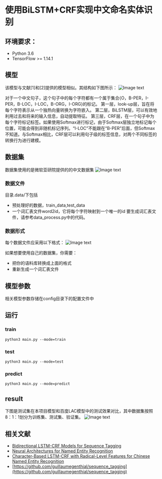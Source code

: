 # 使用BiLSTM+CRF实现中文命名实体识别
## 环境要求：
 - Python 3.6
 - TensorFlow >= 1.14.1
## 模型
该模型与文献[1]和[2]提供的模型相似。其结构如下图所示：
![Image text](https://github.com/jma-code/NER/blob/master/image_store/network.png)

对于一个中文句子，这个句子中的每个字符都有一个属于集合{O，B-PER，I-PER，B-LOC，I-LOC，B-ORG，I-ORG}的标记。
第一层，look-up层，旨在将每个字符表示从一个独热向量转换为字符嵌入。
第二层，BiLSTM层，可以有效地利用过去和将来的输入信息，自动提取特征。
第三层，CRF层，在一个句子中为每个字符标记标签。如果使用Softmax进行标记，由于Softmax层独立地标记每个位置，可能会得到非随机标记序列。“I-LOC”不能跟在“B-PER”后面，但Softmax不知道。与Softmax相比，CRF层可以利用句子级的标签信息，对两个不同标签的转换行为进行建模。

## 数据集
数据集使用的是微软亚研院提供的的中文数据集
![Image text](https://github.com/jma-code/NER/blob/master/image_store/corpus.png)

### 数据文件
目录.data/下包括
+ 预处理好的数据，train_data,test_data
+ 一个词汇表文件word2id，它将每个字符映射到一个唯一的id
要生成词汇表文件，请参考data_process.py中的代码。

### 数据形式
每个数据文件应采用以下格式：
![Image text](https://github.com/jma-code/NER/blob/master/image_store/datadescrib.png)

如果想要使用自己的数据集，你需要：
+ 把你的语料库转换成上面的格式
+ 重新生成一个词汇表文件

## 模型参数
相关模型参数存储在config目录下的配置文件中

## 运行

### train
``` 
python3 main.py --mode=train
```

### test
```
python3 main.py --mode=test
```

### predict
```
python3 main.py --mode=predict
```

## result
下图是测试集在本项目模型和百度LAC模型中的测试效果对比，其中数据集按照8：1：1划分为训练集、测试集、验证集。
![Image text](https://github.com/jma-code/NER/blob/master/image_store/result.png)

## 相关文献
+ [Bidirectional LSTM-CRF Models for Sequence Tagging](https://arxiv.org/pdf/1508.01991v1.pdf)
+ [Neural Architectures for Named Entity Recognition](https://www.aclweb.org/anthology/N16-1030/)
+ [Character-Based LSTM-CRF with Radical-Level Features for Chinese Named Entity Recognition](https://link.springer.com/chapter/10.1007/978-3-319-50496-4_20)
+ [https://github.com/guillaumegenthial/sequence_tagging](https://github.com/guillaumegenthial/sequence_tagging)

